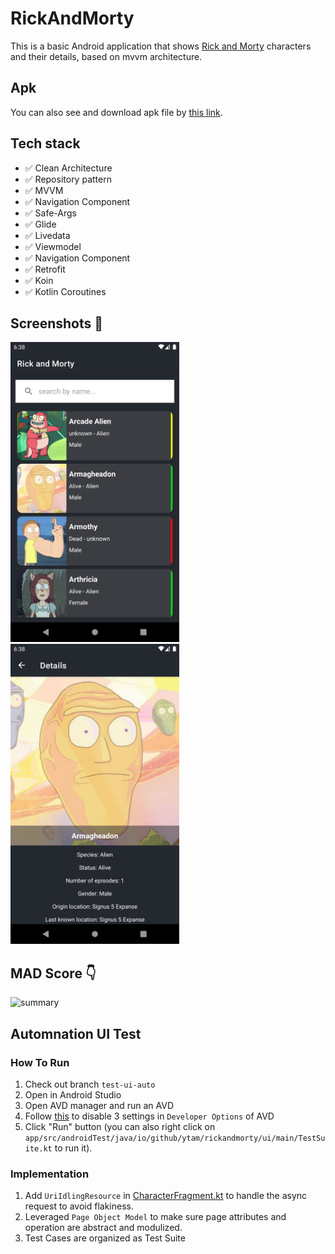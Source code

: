 # RickAndMorty
This is a basic Android application that shows [Rick and Morty](https://rickandmortyapi.com/) characters and their details, based on mvvm architecture.

## Apk 
You can also see and download apk file by [this link](https://github.com/ytam/RickAndMorty/blob/main/rickandmorty.apk).


## Tech stack
* ✅ Clean Architecture
* ✅ Repository pattern
* ✅ MVVM
* ✅ Navigation Component
* ✅ Safe-Args
* ✅ Glide
* ✅ Livedata
* ✅ Viewmodel
* ✅ Navigation Component
* ✅ Retrofit
* ✅ Koin
* ✅ Kotlin Coroutines


## Screenshots 📱
 <p align="left">
  <img src="./Screenshoots/Screenshot_list.png" width="270" alt="Character List">
  <img src="./Screenshoots/Screenshot_detail.png" width="270" alt="Character detail">
</p>



## MAD Score 👇
![summary](https://github.com/ytam/RickAndMorty/blob/main/mad_scorecard.png)

## Automnation UI Test
### How To Run
1. Check out branch `test-ui-auto`
2. Open in Android Studio
3. Open AVD manager and run an AVD
4. Follow [this](https://developer.android.com/training/testing/espresso/setup#set-up-environment) to disable 3 settings in `Developer Options` of AVD 
5. Click "Run" button (you can also right click on `app/src/androidTest/java/io/github/ytam/rickandmorty/ui/main/TestSuite.kt` to run it).

### Implementation
1. Add `UriIdlingResource` in [CharacterFragment.kt](https://github.com/EasonCYS/RickAndMorty/blob/69b9b42457f87d9ead82225f0263b799ebfb074c/app/src/main/java/io/github/ytam/rickandmorty/ui/character/CharacterFragment.kt#L70-L73) to handle the async request to avoid flakiness.
2. Leveraged `Page Object Model` to make sure page attributes and operation are abstract and modulized.
3. Test Cases are organized as Test Suite
